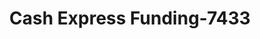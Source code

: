 ---
f_zip-code: 67026
f_state-code: KS
title: Cash Express Funding-7433
f_phone: 620-545-8080
f_city-only: Clearwater
f_address: 5223 S 157th Street W Clearwater
f_location-unique-id: '7433'
slug: cash-express-funding-7433
updated-on: '2024-05-30T13:46:58.046Z'
created-on: '2024-05-30T13:36:59.803Z'
published-on: '2024-05-30T13:54:32.469Z'
f_city-state: cms/city/clearwater-ks.md
f_company: cms/company/cash-express-funding.md
f_state: cms/state/kansas.md
layout: '[payday-loan].html'
tags: payday-loan
---